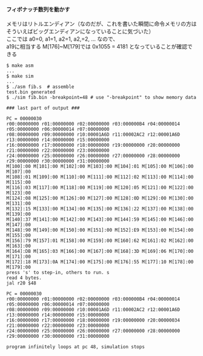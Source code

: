 #### フィボナッチ数列を動かす

メモリはリトルエンディアン（なのだが、これを書いた瞬間に命令メモリの方はそういえばビッグエンディアンになっていることに気づいた）  
ここでは a0=0, a1=1, a2=1, a2,=2, ... なので、  
a19に相当する M[176]~M[179]では 0x1055 = 4181 となっていることが確認できる

    $ make asm
    ...
    $ make sim
    ...
    $ ./asm fib.s  # assemble
    test.bin generated
    $ ./sim fib.bin -breakpoint=48 # use "-breakpoint" to show memory data

    ### last part of output ###

    PC = 00000030
    r00:00000000 r01:00000000 r02:00000000 r03:000000B4 r04:00000014 r05:00000000 r06:00000014 r07:00000000
    r08:00000000 r09:00000000 r10:00001A6D r11:00002AC2 r12:00001A6D r13:00000000 r14:00000000 r15:00000000
    r16:00000000 r17:00000000 r18:00000000 r19:00000000 r20:00000000 r21:00000000 r22:00000000 r23:00000000
    r24:00000000 r25:00000000 r26:00000000 r27:00000000 r28:00000000 r29:00000000 r30:00000000 r31:00000000
    M[100]:00 M[101]:00 M[102]:00 M[103]:00 M[104]:01 M[105]:00 M[106]:00 M[107]:00
    M[108]:01 M[109]:00 M[110]:00 M[111]:00 M[112]:02 M[113]:00 M[114]:00 M[115]:00
    M[116]:03 M[117]:00 M[118]:00 M[119]:00 M[120]:05 M[121]:00 M[122]:00 M[123]:00
    M[124]:08 M[125]:00 M[126]:00 M[127]:00 M[128]:0D M[129]:00 M[130]:00 M[131]:00
    M[132]:15 M[133]:00 M[134]:00 M[135]:00 M[136]:22 M[137]:00 M[138]:00 M[139]:00
    M[140]:37 M[141]:00 M[142]:00 M[143]:00 M[144]:59 M[145]:00 M[146]:00 M[147]:00
    M[148]:90 M[149]:00 M[150]:00 M[151]:00 M[152]:E9 M[153]:00 M[154]:00 M[155]:00
    M[156]:79 M[157]:01 M[158]:00 M[159]:00 M[160]:62 M[161]:02 M[162]:00 M[163]:00
    M[164]:DB M[165]:03 M[166]:00 M[167]:00 M[168]:3D M[169]:06 M[170]:00 M[171]:00
    M[172]:18 M[173]:0A M[174]:00 M[175]:00 M[176]:55 M[177]:10 M[178]:00 M[179]:00
    press 's' to step-in, others to run. s
    read 4 bytes.
    jal r20 $48

    PC = 00000030
    r00:00000000 r01:00000000 r02:00000000 r03:000000B4 r04:00000014 r05:00000000 r06:00000014 r07:00000000
    r08:00000000 r09:00000000 r10:00001A6D r11:00002AC2 r12:00001A6D r13:00000000 r14:00000000 r15:00000000
    r16:00000000 r17:00000000 r18:00000000 r19:00000000 r20:00000034 r21:00000000 r22:00000000 r23:00000000
    r24:00000000 r25:00000000 r26:00000000 r27:00000000 r28:00000000 r29:00000000 r30:00000000 r31:00000000

    program infinitely loops at pc 48, simulation stops
